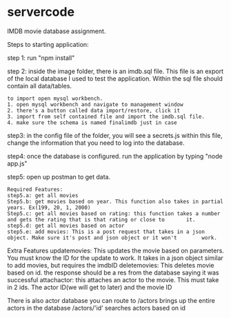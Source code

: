 # servercode

IMDB movie database assignment.

Steps to starting application:

step 1: run "npm install"

step 2: inside the image folder, there is an imdb.sql file. This file is an export of the local database I used to test the application. Within the sql file should contain all data/tables.

    to import open mysql workbench.
    1. open mysql workbench and navigate to management window
    2. there's a button called data import/restore, click it
    3. import from self contained file and import the imdb.sql file.
    4. make sure the schema is named finalimdb just in case
    
step3: in the config file of the folder, you will see a secrets.js within this file, change the information that you need to log into the database.

step4: once the database is configured. run the application by typing "node app.js"

step5: open up postman to get data.

    Required Features:
    step5.a: get all movies
    Step5.b: get movies based on year. This function also takes in partial years. Ex(199, 20, 1, 2000)
    Step5.c: get all movies based on rating: this function takes a number and gets the rating that is that rating or close to       it.
    step5.d: get all movies based on actor
    step5.e: add movies: This is a post request that takes in a json object. Make sure it's post and json object or it won't        work.

Extra Features
    updatemovies: This updates the movie based on parameters. You must know the ID for the update to work. It takes in a json object similar to add movies, but requires the imdbID
    deletemovies: This deletes movie based on id. the response should be a res from the database saying it was successful
    attachactor: this attaches an actor to the movie. This must take in 2 ids. The actor ID(we will get to later) and the movie ID

There is also actor database you can route to
    /actors brings up the entire actors in the database
    /actors/'id' searches actors based on id





